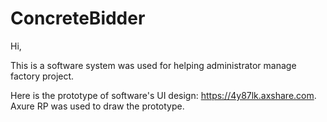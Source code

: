 # ConcreteBidder

Hi,

This is a software system was used for helping administrator manage factory project.

Here is the prototype of software's UI design: https://4y87lk.axshare.com. Axure RP was used to draw the prototype.
